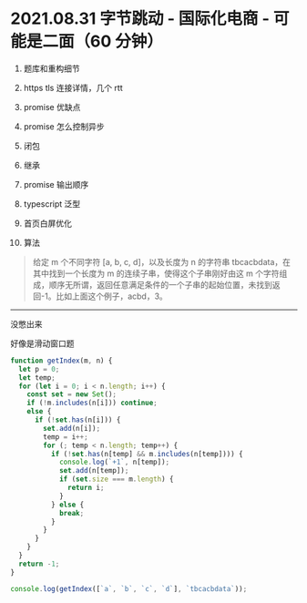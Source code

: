 # 2021.08.31 字节跳动 - 国际化电商 - 可能是二面（60 分钟）

1. 题库和重构细节

2. https tls 连接详情，几个 rtt

3. promise 优缺点

4. promise 怎么控制异步

5. 闭包

6. 继承

7. promise 输出顺序

8. typescript 泛型

9. 首页白屏优化

10. 算法

> 给定 m 个不同字符 [a, b, c, d]，以及长度为 n 的字符串 tbcacbdata，在其中找到一个长度为 m 的连续子串，使得这个子串刚好由这 m 个字符组成，顺序无所谓，返回任意满足条件的一个子串的起始位置，未找到返回-1。比如上面这个例子，acbd，3。

---

没憋出来

好像是滑动窗口题

```js
function getIndex(m, n) {
  let p = 0;
  let temp;
  for (let i = 0; i < n.length; i++) {
    const set = new Set();
    if (!m.includes(n[i])) continue;
    else {
      if (!set.has(n[i])) {
        set.add(n[i]);
        temp = i++;
        for (; temp < n.length; temp++) {
          if (!set.has(n[temp] && m.includes(n[temp]))) {
            console.log(`+1`, n[temp]);
            set.add(n[temp]);
            if (set.size === m.length) {
              return i;
            }
          } else {
            break;
          }
        }
      }
    }
  }
  return -1;
}

console.log(getIndex([`a`, `b`, `c`, `d`], `tbcacbdata`));
```
